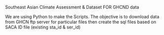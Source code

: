 Southeast Asian Climate Assessment & Dataset FOR GHCND data

We are using Python to make the Scripts. The objective is to download data from GHCN ftp server for particular files then create the sql files based on SACA ID file (existing sta_id & ser_id)
